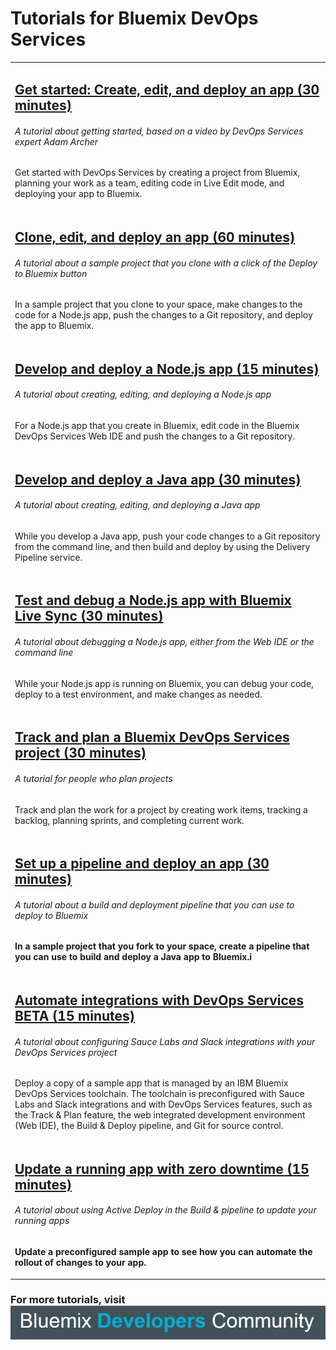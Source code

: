 # Tutorials for Bluemix DevOps Services

<table class="tut-table">
<tr><td>
<h2><a href="/tutorials/devopsoverview">Get started: Create, edit, and deploy an app (30 minutes)</a></h2>
<h6>A tutorial about getting started, based on a video by DevOps Services expert Adam Archer</h6>
<p>Get started with DevOps Services by creating a project from Bluemix, planning your work as a team, editing code in Live Edit mode, and deploying your app to Bluemix.</p>
</td></tr>
<tr><td>
<h2><a href="/tutorials/devopsweb">Clone, edit, and deploy an app (60 minutes)</a></h2>
<h6>A tutorial about a sample project that you clone with a click of the Deploy to Bluemix button</h6>
<p>In a sample project that you clone to your space, make changes to the code for a Node.js app, push the changes to a Git repository, and deploy the app to Bluemix.</p>
</td></tr>
<tr><td>
<h2><a href="/tutorials/jazzeditor">Develop and deploy a Node.js app (15 minutes)</a></h2>
<h6>A tutorial about creating, editing, and deploying a Node.js app</h6>
<p>For a Node.js app that you create in Bluemix, edit code in the Bluemix DevOps Services Web IDE and push the changes to a Git repository.</p>
</td></tr>
<tr><td>
<h2><a href="/tutorials/jazzeditorjava">Develop and deploy a  Java app (30 minutes)</a></h2>
<h6>A tutorial about creating, editing, and deploying a Java app</h6>
<p>While you develop a Java app, push your code changes to a Git repository from the command line, and then build and deploy by using the Delivery Pipeline service.</p>
</td></tr>
<tr><td>
<h2><a href="/tutorials/livesync">Test and debug a Node.js app with Bluemix Live Sync (30 minutes)</a></h2>
<h6>A tutorial about debugging a Node.js app, either from the Web IDE or the command line</h6>
<p>While your Node.js app is running on Bluemix, you can debug your code, deploy to a test environment, and make changes as needed.</p>
</td></tr>
<tr><td>
<h2><a href="/tutorials/trackplan">Track and plan a Bluemix DevOps Services project (30 minutes)</a></h2>
<h6>A tutorial for people who plan projects</h6>
<p>Track and plan the work for a project by creating work items, tracking a backlog, planning sprints, and completing current work.</p>
</td></tr>
<tr><td>
<h2><a href="/tutorials/basicbuild"><strong>Set up a pipeline and deploy an app (30 minutes)</a></h2>
<h6>A tutorial about a build and deployment pipeline that you can use to deploy to Bluemix</h6>
<p>In a sample project that you fork to your space, create a pipeline that you can use to build and deploy a Java app to Bluemix.i</p>
</td></tr>
<tr><td>
<h2><a href="/tutorials/integrations_ui">Automate integrations with DevOps Services BETA (15 minutes)</a></h2>
<h6>A tutorial about configuring Sauce Labs and Slack integrations with your DevOps Services project</h6>
<p>Deploy a copy of a sample app that is managed by an IBM Bluemix DevOps Services toolchain. The toolchain is preconfigured with Sauce Labs and Slack integrations and with DevOps Services features, such as the Track & Plan feature, the web integrated development environment (Web IDE), the Build & Deploy pipeline, and Git for source control.</p>
</td></tr>
<tr><td>
<h2><a href="/tutorials/activedeploy"><strong>Update a running app with zero downtime (15 minutes)</a></h2>
<h6>A tutorial about using Active Deploy in the Build &amp; pipeline to update your running apps</h6>
<p>Update a preconfigured sample app to see how you can automate the rollout of changes to your app.</p>
</td></tr>
</table>


### For more tutorials, visit <a href="https://developer.ibm.com/bluemix/docs/"><img style="display: inline; margin: 0px; border-style: none; margin-bottom: 2px;" src="images/bluemix-developers-community.png"></a>





